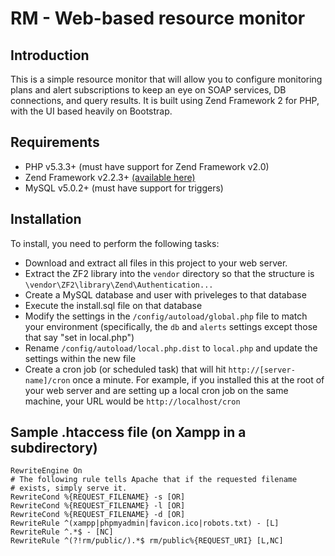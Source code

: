 RM - Web-based resource monitor
=======================

Introduction
------------
This is a simple resource monitor that will allow you to
configure monitoring plans and alert subscriptions to keep
an eye on SOAP services, DB connections, and query results.
It is built using Zend Framework 2 for PHP, with the UI based 
heavily on Bootstrap.

Requirements
------------
- PHP v5.3.3+ (must have support for Zend Framework v2.0)
- Zend Framework v2.2.3+ [(available here)](http://framework.zend.com/downloads/latest#ZF2)
- MySQL v5.0.2+ (must have support for triggers)

Installation
------------
To install, you need to perform the following tasks:
- Download and extract all files in this project to your web server.
- Extract the ZF2 library into the `vendor` directory so that the structure is `\vendor\ZF2\library\Zend\Authentication...`
- Create a MySQL database and user with priveleges to that database
- Execute the install.sql file on that database
- Modify the settings in the `/config/autoload/global.php` file to match your environment (specifically, the `db` and `alerts` settings except those that say "set in local.php")
- Rename `/config/autoload/local.php.dist` to `local.php` and update the settings within the new file
- Create a cron job (or scheduled task) that will hit `http://[server-name]/cron` once a minute. For example, if you installed this at the root of your web server and are setting up a local cron job on the same machine, your URL would be `http://localhost/cron`

Sample .htaccess file (on Xampp in a subdirectory)
------------
    RewriteEngine On
    # The following rule tells Apache that if the requested filename
    # exists, simply serve it.
    RewriteCond %{REQUEST_FILENAME} -s [OR]
    RewriteCond %{REQUEST_FILENAME} -l [OR]
    RewriteCond %{REQUEST_FILENAME} -d [OR]
    RewriteRule ^(xampp|phpmyadmin|favicon.ico|robots.txt) - [L]
    RewriteRule ^.*$ - [NC]
    RewriteRule ^(?!rm/public/).*$ rm/public%{REQUEST_URI} [L,NC]
